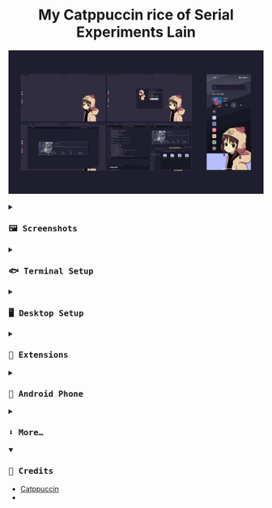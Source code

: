 <h1 align="center">
My Catppuccin rice of Serial Experiments Lain
</h1>

![rice.png](assets/rice.png)

<details close>
<summary><h3><samp>🖼️ Screenshots</samp></h3></summary>

![desktop.png](assets/desktop.png)

![terminal.png](assets/terminal.png)

![browser.png](assets/browser.png)

![code.png](assets/code.png)

![phone.png](assets/phone.png)

</details>

<details>
<summary><h3><samp>🐟 Terminal Setup</samp></h3></summary>

- Emulator: [kitty](https://github.com/kovidgoyal/kitty)
- Shell: [fish]()
- Framework: [Fisher]()
- Prompt: [Hydro]()
</details>

<details>
<summary><h3><samp>🖥️ Desktop Setup</samp></h3></summary>

- Theme: [MochaTheme-4](https://github.com/lime-desu/MochaTheme)
- Icons: [Papirus Dark](https://github.com/PapirusDevelopmentTeam/papirus-icon-theme) + [papirus-folders](https://github.com/catppuccin/papirus-folders)
- Fonts: [Hack Nerd Mono](), [Cantarell]()
</details>

<details>
<summary><h3><samp>🧩 Extensions</samp></h3></summary>


</details>

<details>
<summary><h3><samp>📱 Android Phone</samp></h3></summary>


</details>

<details>
<summary><h3><samp>⬇️ More…</samp></h3></summary>


</details>

<details open>
<summary><h3><samp>🏅 Credits</samp></h3></summary>

- [Catppuccin](https://github.com/catppuccin/catppuccin)
- 
</details>
